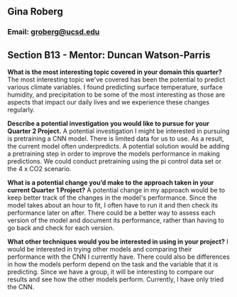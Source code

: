 
## Gina Roberg
### Email: groberg@ucsd.edu

## Section B13 - Mentor: Duncan Watson-Parris

**What is the most interesting topic covered in your domain this quarter?**
The most interesting topic we've covered has been the potential to predict various climate variables.  I found predicting surface temperature, surface humidity, and precipitation to be some of the most interesting as those are aspects that impact our daily lives and we experience these changes regularly.  

**Describe a potential investigation you would like to pursue for your Quarter 2 Project.**
A potential investigation I might be interested in pursuing is pretraining a CNN model.  There is limited data for us to use.  As a result, the current model often underpredicts.  A potential solution would be adding a pretraining step in order to improve the models performance in making predictions. We could conduct pretraining using the pi control data set or the 4 x CO2 scenario.

**What is a potential change you’d make to the approach taken in your current Quarter 1 Project?**
A potential change in my approach would be to keep better track of the changes in the model's performance.  Since the model takes about an hour to fit, I often have to run it and then check its performance later on after.  There could be a better way to assess each version of the model and document its performance, rather than having to go back and check for each version.

**What other techniques would you be interested in using in your project?**
I would be interested in trying other models and comparing their performance with the CNN I currently have.  There could also be differences in how the models perform depend on the task and the variable that it is predicting.  Since we have a group, it will be interesting to compare our results and see how the other models perform.  Currently, I have only tried the CNN.

